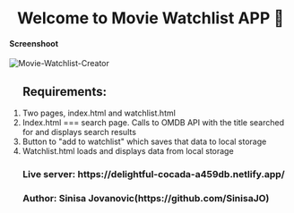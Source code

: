 <h1 align="center">Welcome to Movie Watchlist APP 👋</h1>

 <h4>Screenshoot</h4>
 <div class="border"><img src="https://i.ibb.co/NyJy9L0/Movie-Watchlist-Creator.png" alt="Movie-Watchlist-Creator" border="0"></div>

<ol>
  <h2>Requirements: </h2>
   <li> Two pages, index.html and watchlist.html </li>
   <li> Index.html === search page. Calls to OMDB API with the title searched for and displays search results </li>
   <li> Button to "add to watchlist" which saves that data to local storage </li>
   <li> Watchlist.html loads and displays data from local storage </li>
</ol>
<ul>
 
<h3>Live server: https://delightful-cocada-a459db.netlify.app/</h3>
  
<h3>Author: Sinisa Jovanovic(https://github.com/SinisaJO)</h3>
